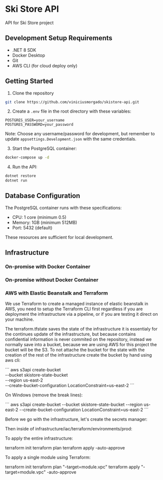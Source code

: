 # Ski Store API
API for Ski Store project

## Development Setup Requirements
- .NET 8 SDK
- Docker Desktop
- Git
- AWS CLI (for cloud deploy only)

## Getting Started

1. Clone the repository
```bash
git clone https://github.com/viniciusmorgado/skistore-api.git
```

2. Create a `.env` file in the root directory with these variables:
```
POSTGRES_USER=your_username
POSTGRES_PASSWORD=your_password
```
Note: Choose any username/password for development, but remember to update `appsettings.Development.json` with the same credentials.

3. Start the PostgreSQL container:
```bash
docker-compose up -d
```

4. Run the API:
```bash
dotnet restore
dotnet run
```

## Database Configuration

The PostgreSQL container runs with these specifications:
- CPU: 1 core (minimum 0.5)
- Memory: 1GB (minimum 512MB)
- Port: 5432 (default)

These resources are sufficient for local development.

## Infrastructure

### On-promise with Docker Container

### On-promise without Docker Container

### AWS with Elastic Beanstalk and Terraform

We use Terraform to create a managed instance of elastic beanstalk in AWS, you need to setup the Terraform CLI first regardless if you are deployment the infrastructure via a pipeline, or if you are testing it direct on your machine.

The terraform.tfstate saves the state of the infrastructure it is essentialy for the continues update of the infrastructure, but because contains confidential information is never commited on the repository, instead we normally save into a bucket, because we are using AWS for this project the bucket will be the S3. To not attache the bucket for the state with the creation of the rest of the infrastructure create the bucket by hand using aws cli:

´´´
aws s3api create-bucket \
  --bucket skistore-state-bucket \
  --region us-east-2 \
  --create-bucket-configuration LocationConstraint=us-east-2
´´´

On Windows (remove the break lines):

´´´
aws s3api create-bucket --bucket skistore-state-bucket --region us-east-2 --create-bucket-configuration LocationConstraint=us-east-2
´´´

Before we go with the infrastructure, let's create the secrets manager:



Then inside of infrastructure/iac/terraform/environments/prod:

To apply the entire infrastructure:

terraform init
terraform plan
terraform apply -auto-approve

To apply a single module using Terraform:

terraform init
terraform plan "-target=module.vpc"
terraform apply "-target=module.vpc" -auto-approve
